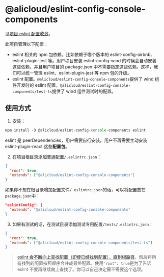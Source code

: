 # @alicloud/eslint-config-console-components

见[项目 eslint 配置收敛](https://yuque.antfin-inc.com/docs/share/57ccebfa-435a-4485-b474-6348fed4c240#eslint)。

此项目管理以下配置：

- eslint 相关的 npm 包依赖。比如依赖于哪个版本的 eslint-config-airbnb、eslint-plugin-jest 等。用户项目安装 eslint-config-wind 的时候会自动安装这些依赖。并且用户项目的 package.json 中不需要指定这些依赖。这样，我们可以统一管理 eslint、eslint-plugin-jest 等 npm 包的升级。
- eslint 配置。`@alicloud/eslint-config-console-components`提供了 wind 组件开发时的 eslint 配置。`@alicloud/eslint-config-console-components/test-ts`提供了 wind 组件测试时的配置。

## 使用方式

1. 安装：

```js
npm install -D @alicloud/eslint-config-console-components eslint
```

eslint 是 peerDependencies，用户需要自行安装。用户不再需要主动安装 eslint-plugin-react 这些**配置包**。

2. 在项目根目录添加普通配置`/.eslintrc.json`：

```json
{
  "root": true,
  "extends": ["@alicloud/eslint-config-console-components"]
}
```

如果你不想在根目录增加配置文件`/.eslintrc.json`的话，可以将配置放在`package.json`中：

```json
"eslintConfig": {
  "extends": "@alicloud/eslint-config-console-components"
}
```

3. 如果有测试的话，在测试目录添加测试专用配置`/tests/.eslintrc.json`：

```json
{
  "root": true,
  "extends": ["@alicloud/eslint-config-console-components/test-ts"]
}
```

> [eslint 会不断向上查找配置（即使已经找到配置），直到根路径](https://eslint.org/docs/user-guide/configuring#configuration-cascading-and-hierarchy)，然后将所有找到的配置按照顺序合并成最终配置。使用`"root": true`是为了告诉 eslint 不要再继续向上查找了。你可以自己决定需不需要这个选项。
